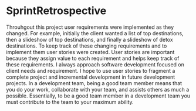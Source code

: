 # SprintRetrospective
Throuhgout this project user requirements were implemented as they changed. For example, initially the client wanted a list of top destinations, then a slideshow of top destinations, and finally a slideshow of detox destinations. To keep track of these changing requirements and to implement them user stories were created. User stories are important because they assign value to each requirement and helps keep track of these requirements. I always approach software development focused on client needs and requirement. I hope to use user stories to fragment a complete project and incremental development in future development projects. In a development team, being a good team member means that you do your work, collaborate with your team, and assists others as much a possible. Essentially, to be a good team member in a development team you must contribute to the team to your maximum ability.
